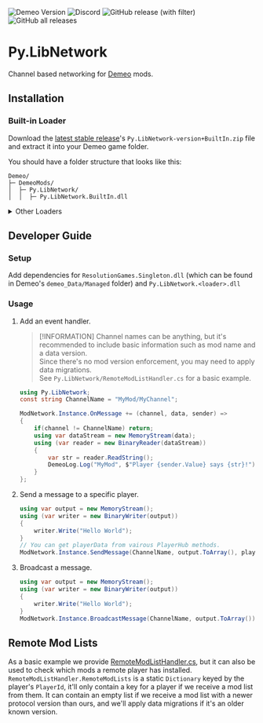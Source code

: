 ![Demeo Version](https://img.shields.io/badge/Demeo-v1.36_hotfix-blue?style=flat-square)
![Discord](https://img.shields.io/discord/841011788195823626?style=flat-square&logo=discord&logoColor=white&link=https%3A%2F%2Fdiscord.gg%2FZDjjbRwzs4)
![GitHub release (with filter)](https://img.shields.io/github/v/release/JustPyrrha/Py.LibNetwork?style=flat-square&link=https%3A%2F%2Fgithub.com%2Forendain%2FDemeoMods%2Freleases%2Flatest)
![GitHub all releases](https://img.shields.io/github/downloads/JustPyrrha/Py.LibNetwork/total?style=flat-square)
# Py.LibNetwork

Channel based networking for [Demeo](https://www.resolutiongames.com/demeo) mods.

## Installation
### Built-in Loader
Download the [latest stable release](https://github.com/JustPyrrha/Py.LibNetwork/releases/latest)'s `Py.LibNetwork-version+BuiltIn.zip` file
and extract it into your Demeo game folder.

You should have a folder structure that looks like this:
```
Demeo/
├─ DemeoMods/
│  ├─ Py.LibNetwork/
│  │  ├─ Py.LibNetwork.BuiltIn.dll
```

<details>
<summary>Other Loaders</summary>

### BepInEx
Download the [latest stable release](https://github.com/JustPyrrha/Py.LibNetwork/releases/latest)'s `Py.LibNetwork-version+BepInEx.zip` file
and extract it into your Demeo game folder.

You should have a folder structure that looks like this:
```
Demeo/
├─ BepInEx/
│  ├─ plugins/
│  │  ├─ Py.LibNetwork.BepInEx.dll
```

### MelonLoader
Download the [latest stable release](https://github.com/JustPyrrha/Py.LibNetwork/releases/latest)'s `Py.LibNetwork-version+MelonLoader.zip` file
and extract it into your Demeo game folder.

You should have a folder structure that looks like this:
```
Demeo/
├─ Mods/
│  ├─ Py.LibNetwork.MelonLoader.dll 
```

</details>

## Developer Guide
### Setup
Add dependencies for `ResolutionGames.Singleton.dll` (which can be found in Demeo's `demeo_Data/Managed` folder)
and `Py.LibNetwork.<loader>.dll`

### Usage
1. Add an event handler.
   > [!INFORMATION]
   > Channel names can be anything, but it's recommended to include basic information such as mod name and a data version.\
   > Since there's no mod version enforcement, you may need to apply data migrations.\
   > See `Py.LibNetwork/RemoteModListHandler.cs` for a basic example.

    ```csharp
    using Py.LibNetwork;
    const string ChannelName = "MyMod/MyChannel";

    ModNetwork.Instance.OnMessage += (channel, data, sender) =>
    {
        if(channel != ChannelName) return;
        using var dataStream = new MemoryStream(data);
        using (var reader = new BinaryReader(dataStream))
        {
            var str = reader.ReadString();
            DemeoLog.Log("MyMod", $"Player {sender.Value} says {str}!");
        }
    };
    ```

2. Send a message to a specific player.
   ```csharp
   using var output = new MemoryStream();
   using (var writer = new BinaryWriter(output))
   {
       writer.Write("Hello World");
   }
   // You can get playerData from vairous PlayerHub methods.
   ModNetwork.Instance.SendMessage(ChannelName, output.ToArray(), playerData.PlayerId);
   ```
   
3. Broadcast a message.
   ```csharp
   using var output = new MemoryStream();
   using (var writer = new BinaryWriter(output))
   {
       writer.Write("Hello World");
   }
   ModNetwork.Instance.BroadcastMessage(ChannelName, output.ToArray());
   ```
   
## Remote Mod Lists
As a basic example we provide [RemoteModListHandler.cs](Py.LibNetwork/RemoteModListHandler.cs),
but it can also be used to check which mods a remote player has installed.\
`RemoteModListHandler.RemoteModLists` is a static `Dictionary` keyed by the player's `PlayerId`, it'll only contain a key for a player
if we receive a mod list from them. It can contain an empty list if we receive a mod list with a newer protocol version than ours,
and we'll apply data migrations if it's an older known version.
